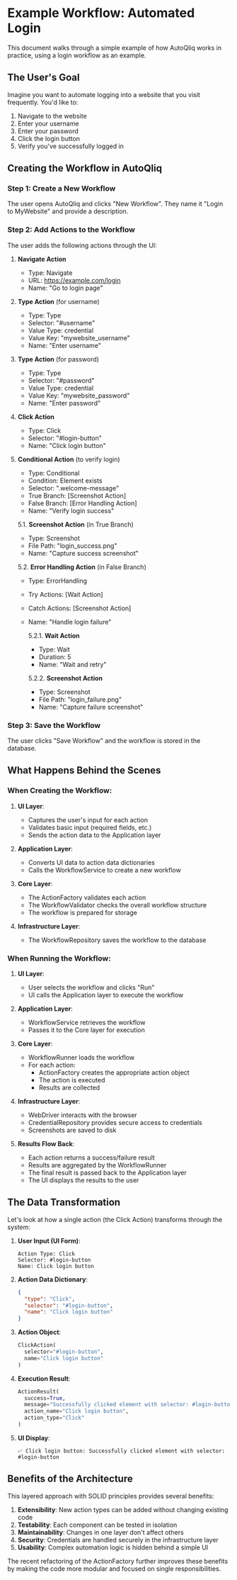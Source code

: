 # Example Workflow: Automated Login

This document walks through a simple example of how AutoQliq works in practice, using a login workflow as an example.

## The User's Goal

Imagine you want to automate logging into a website that you visit frequently. You'd like to:
1. Navigate to the website
2. Enter your username
3. Enter your password
4. Click the login button
5. Verify you've successfully logged in

## Creating the Workflow in AutoQliq

### Step 1: Create a New Workflow

The user opens AutoQliq and clicks "New Workflow". They name it "Login to MyWebsite" and provide a description.

### Step 2: Add Actions to the Workflow

The user adds the following actions through the UI:

1. **Navigate Action**
   - Type: Navigate
   - URL: https://example.com/login
   - Name: "Go to login page"

2. **Type Action** (for username)
   - Type: Type
   - Selector: "#username"
   - Value Type: credential
   - Value Key: "mywebsite_username"
   - Name: "Enter username"

3. **Type Action** (for password)
   - Type: Type
   - Selector: "#password"
   - Value Type: credential
   - Value Key: "mywebsite_password"
   - Name: "Enter password"

4. **Click Action**
   - Type: Click
   - Selector: "#login-button"
   - Name: "Click login button"

5. **Conditional Action** (to verify login)
   - Type: Conditional
   - Condition: Element exists
   - Selector: ".welcome-message"
   - True Branch: [Screenshot Action]
   - False Branch: [Error Handling Action]
   - Name: "Verify login success"

   5.1. **Screenshot Action** (in True Branch)
   - Type: Screenshot
   - File Path: "login_success.png"
   - Name: "Capture success screenshot"

   5.2. **Error Handling Action** (in False Branch)
   - Type: ErrorHandling
   - Try Actions: [Wait Action]
   - Catch Actions: [Screenshot Action]
   - Name: "Handle login failure"

      5.2.1. **Wait Action**
      - Type: Wait
      - Duration: 5
      - Name: "Wait and retry"

      5.2.2. **Screenshot Action**
      - Type: Screenshot
      - File Path: "login_failure.png"
      - Name: "Capture failure screenshot"

### Step 3: Save the Workflow

The user clicks "Save Workflow" and the workflow is stored in the database.

## What Happens Behind the Scenes

### When Creating the Workflow:

1. **UI Layer**:
   - Captures the user's input for each action
   - Validates basic input (required fields, etc.)
   - Sends the action data to the Application layer

2. **Application Layer**:
   - Converts UI data to action data dictionaries
   - Calls the WorkflowService to create a new workflow

3. **Core Layer**:
   - The ActionFactory validates each action
   - The WorkflowValidator checks the overall workflow structure
   - The workflow is prepared for storage

4. **Infrastructure Layer**:
   - The WorkflowRepository saves the workflow to the database

### When Running the Workflow:

1. **UI Layer**:
   - User selects the workflow and clicks "Run"
   - UI calls the Application layer to execute the workflow

2. **Application Layer**:
   - WorkflowService retrieves the workflow
   - Passes it to the Core layer for execution

3. **Core Layer**:
   - WorkflowRunner loads the workflow
   - For each action:
     - ActionFactory creates the appropriate action object
     - The action is executed
     - Results are collected

4. **Infrastructure Layer**:
   - WebDriver interacts with the browser
   - CredentialRepository provides secure access to credentials
   - Screenshots are saved to disk

5. **Results Flow Back**:
   - Each action returns a success/failure result
   - Results are aggregated by the WorkflowRunner
   - The final result is passed back to the Application layer
   - The UI displays the results to the user

## The Data Transformation

Let's look at how a single action (the Click Action) transforms through the system:

1. **User Input (UI Form)**:
   ```
   Action Type: Click
   Selector: #login-button
   Name: Click login button
   ```

2. **Action Data Dictionary**:
   ```json
   {
     "type": "Click",
     "selector": "#login-button",
     "name": "Click login button"
   }
   ```

3. **Action Object**:
   ```python
   ClickAction(
     selector="#login-button",
     name="Click login button"
   )
   ```

4. **Execution Result**:
   ```python
   ActionResult(
     success=True,
     message="Successfully clicked element with selector: #login-button",
     action_name="Click login button",
     action_type="Click"
   )
   ```

5. **UI Display**:
   ```
   ✅ Click login button: Successfully clicked element with selector: #login-button
   ```

## Benefits of the Architecture

This layered approach with SOLID principles provides several benefits:

1. **Extensibility**: New action types can be added without changing existing code
2. **Testability**: Each component can be tested in isolation
3. **Maintainability**: Changes in one layer don't affect others
4. **Security**: Credentials are handled securely in the infrastructure layer
5. **Usability**: Complex automation logic is hidden behind a simple UI

The recent refactoring of the ActionFactory further improves these benefits by making the code more modular and focused on single responsibilities.
